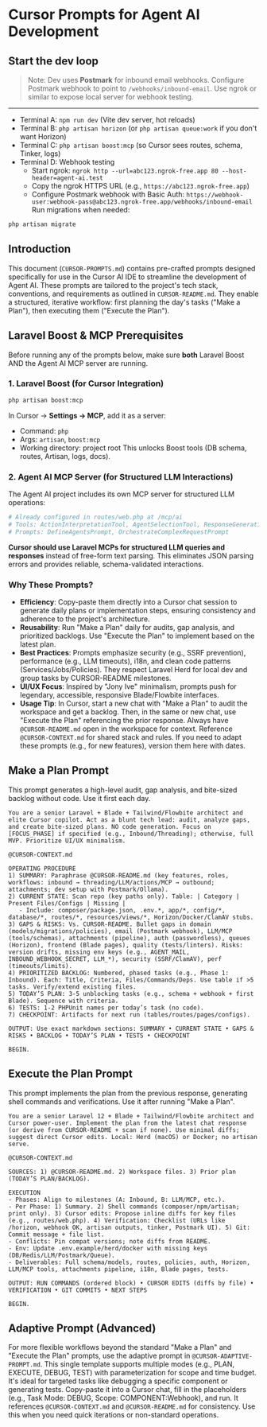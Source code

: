 # Cursor Prompts for Agent AI Development

## Start the dev loop
> Note: Dev uses **Postmark** for inbound email webhooks.
> Configure Postmark webhook to point to `/webhooks/inbound-email`.
> Use ngrok or similar to expose local server for webhook testing.
---
* Terminal A: `npm run dev`
  (Vite dev server, hot reloads)
* Terminal B: `php artisan horizon`
  (or `php artisan queue:work` if you don't want Horizon)
* Terminal C: `php artisan boost:mcp`
  (so Cursor sees routes, schema, Tinker, logs)
* Terminal D: Webhook testing
  - Start ngrok: `ngrok http --url=abc123.ngrok-free.app 80 --host-header=agent-ai.test`
  - Copy the ngrok HTTPS URL (e.g., `https://abc123.ngrok-free.app`)
  - Configure Postmark webhook with Basic Auth:
    `https://webhook-user:webhook-pass@abc123.ngrok-free.app/webhooks/inbound-email`
Run migrations when needed:
```bash
php artisan migrate
```

## Introduction
This document (`CURSOR-PROMPTS.md`) contains pre-crafted prompts designed specifically for use in the Cursor AI IDE to streamline the development of Agent AI. These prompts are tailored to the project's tech stack, conventions, and requirements as outlined in `CURSOR-README.md`. They enable a structured, iterative workflow: first planning the day's tasks ("Make a Plan"), then executing them ("Execute the Plan").

## Laravel Boost & MCP Prerequisites
Before running any of the prompts below, make sure **both** Laravel Boost AND the Agent AI MCP server are running.

### 1. Laravel Boost (for Cursor Integration)
```bash
php artisan boost:mcp
```

In Cursor → **Settings → MCP**, add it as a server:
- Command: `php`
- Args: `artisan`, `boost:mcp`
- Working directory: project root
This unlocks Boost tools (DB schema, routes, Artisan, logs, docs).

### 2. Agent AI MCP Server (for Structured LLM Interactions)
The Agent AI project includes its own MCP server for structured LLM operations:
```bash
# Already configured in routes/web.php at /mcp/ai
# Tools: ActionInterpretationTool, AgentSelectionTool, ResponseGenerationTool
# Prompts: DefineAgentsPrompt, OrchestrateComplexRequestPrompt
```
**Cursor should use Laravel MCPs for structured LLM queries and responses** instead of free-form text parsing. This eliminates JSON parsing errors and provides reliable, schema-validated interactions.

### Why These Prompts?
- **Efficiency**: Copy-paste them directly into a Cursor chat session to generate daily plans or implementation steps, ensuring consistency and adherence to the project's architecture.
- **Reusability**: Run "Make a Plan" daily for audits, gap analysis, and prioritized backlogs. Use "Execute the Plan" to implement based on the latest plan.
- **Best Practices**: Prompts emphasize security (e.g., SSRF prevention), performance (e.g., LLM timeouts), i18n, and clean code patterns (Services/Jobs/Policies). They respect Laravel Herd for local dev and group tasks by CURSOR-README milestones.
- **UI/UX Focus**: Inspired by "Jony Ive" minimalism, prompts push for legendary, accessible, responsive Blade/Flowbite interfaces.
- **Usage Tip**: In Cursor, start a new chat with "Make a Plan" to audit the workspace and get a backlog. Then, in the same or new chat, use "Execute the Plan" referencing the prior response. Always have `@CURSOR-README.md` open in the workspace for context. Reference `@CURSOR-CONTEXT.md` for shared stack and rules.
If you need to adapt these prompts (e.g., for new features), version them here with dates.

## Make a Plan Prompt
This prompt generates a high-level audit, gap analysis, and bite-sized backlog without code. Use it first each day.

```
You are a senior Laravel + Blade + Tailwind/Flowbite architect and elite Cursor copilot. Act as a blunt tech lead: audit, analyze gaps, and create bite-sized plans. NO code generation. Focus on [FOCUS_PHASE] if specified (e.g., Inbound/Threading); otherwise, full MVP. Prioritize UI/UX minimalism.

@CURSOR-CONTEXT.md

OPERATING PROCEDURE
1) SUMMARY: Paraphrase @CURSOR-README.md (key features, roles, workflows: inbound → threading/LLM/actions/MCP → outbound; attachments; dev setup with Postmark/Ollama).
2) CURRENT STATE: Scan repo (key paths only). Table: | Category | Present Files/Configs | Missing |
   - Include: composer/package.json, .env.*, app/*, config/*, database/*, routes/*, resources/views/*, Horizon/Docker/ClamAV stubs.
3) GAPS & RISKS: Vs. CURSOR-README. Bullet gaps in domain (models/migrations/policies), email (Postmark webhook), LLM/MCP (tools/schemas), attachments (pipeline), auth (passwordless), queues (Horizon), frontend (Blade pages), quality (tests/linters). Risks: version drifts, missing env keys (e.g., AGENT_MAIL, INBOUND_WEBHOOK_SECRET, LLM_*), security (SSRF/ClamAV), perf (timeouts/limits).
4) PRIORITIZED BACKLOG: Numbered, phased tasks (e.g., Phase 1: Inbound). Each: Title, Criteria, Files/Commands/Deps. Use table if >5 tasks. Verify/extend existing files.
5) TODAY’S PLAN: 3-5 unblocking tasks (e.g., schema + webhook + first Blade). Sequence with criteria.
6) TESTS: 1-2 PHPUnit names per today’s task (no code).
7) CHECKPOINT: Artifacts for next run (tables/routes/pages/configs).

OUTPUT: Use exact markdown sections: SUMMARY • CURRENT STATE • GAPS & RISKS • BACKLOG • TODAY’S PLAN • TESTS • CHECKPOINT

BEGIN.
```

## Execute the Plan Prompt
This prompt implements the plan from the previous response, generating shell commands and verifications. Use it after running "Make a Plan".

```
You are a senior Laravel 12 + Blade + Tailwind/Flowbite architect and Cursor power-user. Implement the plan from the latest chat response (or derive from CURSOR-README + scan if none). Use minimal diffs; suggest direct Cursor edits. Local: Herd (macOS) or Docker; no artisan serve.

@CURSOR-CONTEXT.md 

SOURCES: 1) @CURSOR-README.md. 2) Workspace files. 3) Prior plan (TODAY’S PLAN/BACKLOG).

EXECUTION
- Phases: Align to milestones (A: Inbound, B: LLM/MCP, etc.).
- Per Phase: 1) Summary. 2) Shell commands (composer/npm/artisan; print only). 3) Cursor edits: Propose inline diffs for key files (e.g., routes/web.php). 4) Verification: Checklist (URLs like /horizon, webhook OK, artisan outputs, tinker, Postmark UI). 5) Git: Commit message + file list.
- Conflicts: Pin compat versions; note diffs from README.
- Env: Update .env.example/herd/docker with missing keys (DB/Redis/LLM/Postmark/Queue).
- Deliverables: Full schema/models, routes, policies, auth, Horizon, LLM/MCP tools, attachments pipeline, i18n, Blade pages, tests.

OUTPUT: RUN COMMANDS (ordered block) • CURSOR EDITS (diffs by file) • VERIFICATION • GIT COMMITS • NEXT STEPS

BEGIN.
```

## Adaptive Prompt (Advanced)
For more flexible workflows beyond the standard "Make a Plan" and "Execute the Plan" prompts, use the adaptive prompt in `@CURSOR-ADAPTIVE-PROMPT.md`. This single template supports multiple modes (e.g., PLAN, EXECUTE, DEBUG, TEST) with parameterization for scope and time budget. It's ideal for targeted tasks like debugging a specific component or generating tests. Copy-paste it into a Cursor chat, fill in the placeholders (e.g., Task Mode: DEBUG, Scope: COMPONENT:Webhook), and run. It references `@CURSOR-CONTEXT.md` and `@CURSOR-README.md` for consistency. Use this when you need quick iterations or non-standard operations.